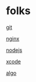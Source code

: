 folks
=====

[git](git.md)

[nginx](nginx.md)

[nodejs](nodejs.md)

[xcode](xcode.md)

[algo](algo.md)


